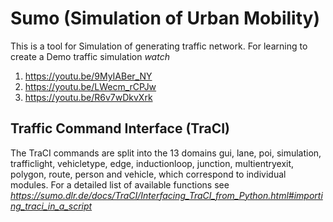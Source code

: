 # Sumo (Simulation of Urban Mobility)

This is a tool for Simulation of generating traffic network. For learning to create a Demo traffic simulation _watch_

1.  https://youtu.be/9MyIABer_NY
2.  https://youtu.be/LWecm_rCPJw
3.  https://youtu.be/R6v7wDkvXrk

##  Traffic Command Interface (TraCI) ##

The TraCI commands are split into the 13 domains gui, lane, poi, simulation, trafficlight, vehicletype, edge, inductionloop, junction, multientryexit, polygon, route, person and vehicle, which correspond to individual modules. For a detailed list of available functions see _https://sumo.dlr.de/docs/TraCI/Interfacing_TraCI_from_Python.html#importing_traci_in_a_script_
